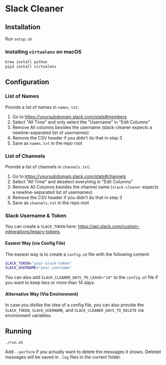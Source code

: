 # Slack Cleaner

## Installation

Run `setup.sh`

### Installing `virtualenv` on macOS

```bash
brew install python
pip3 install virtualenv
```

## Configuration

### List of Names

Provide a list of names in `names.txt`:

1. Go to https://yoursubdomain.slack.com/stats#members
2. Select "All Time" and only select the "Username" in "Edit Columns"
3. Remove All columns besides the username (slack-cleaner expects a newline-separated list of usernames)
4. Remove the CSV header if you didn’t do that in step 3
5. Save as `names.txt` in the repo root

### List of Channels

Provide a list of channels in `channels.txt`:

1. Go to https://yoursubdomain.slack.com/stats#channels
2. Select "All Time" and deselect everyhing in "Edit Columns"
3. Remove All Columns besides the channel name (`slack-cleaner` expects a newline-separated list of usernames)
4. Remove the CSV header if you didn’t do that in step 3
5. Save as `channels.txt` in the repo root

### Slack Username & Token

You can create a `SLACK_TOKEN` here: <https://api.slack.com/custom-integrations/legacy-tokens>

#### Easiest Way (via Config File)

The easiest way is to create a `config.sh` file with the following content:

```bash
SLACK_TOKEN="your-slack-token"
SLACK_USERNAME="your_username"
```

You can also add `SLACK_CLEANER_DAYS_TO_LEAVE="14"` to the `config.sh` file if you want to keep less or more than 14 days.

#### Alternative Way (Via Environment)

In case you dislike the idea of a config file, you can also provide the `SLACK_TOKEN`, `SLACK_USERNAME`, and `SLACK_CLEANER_DAYS_TO_DELETE` via environment variables.

## Running

`./run.sh`

Add `--perform` if you actually want to delete the messages it shows. Deleted messages will be saved in `.log` files in the current folder.
